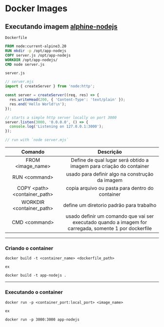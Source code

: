# Docker Images

## Executando imagem [alphine-nodejs](https://hub.docker.com/_/node)

`Dockerfile`

```dockerfile
FROM node:current-alpine3.20
RUN mkdir -p /opt/app-nodejs
COPY server.js /opt/app-nodejs
WORKDIR /opt/app-nodejs/
CMD node server.js
```

`server.js`

```js
// server.mjs
import { createServer } from 'node:http';

const server = createServer((req, res) => {
  res.writeHead(200, { 'Content-Type': 'text/plain' });
  res.end('Hello World!\n');
});

// starts a simple http server locally on port 3000
server.listen(3000, '0.0.0.0', () => {
  console.log('Listening on 127.0.0.1:3000');
});

// run with `node server.mjs`

```

|Comando|Descrição|
|:---:|:---:|
|FROM <image_name>| Define de qual lugar será obtido a imagem para criação do container|
|RUN \<command>|usado para definir algo na construção da imagem|
|COPY \<path> <container_path>|copia arquivo ou pasta para dentro do container|
|WORKDIR \<container_path>|define um diretorio padrão para trabalho|
|CMD \<command>|usado definir um comando que vai ser executado quando a imagem for carregada, somente 1 por dockerfile|

---

### Criando o container

`docker build -t <container_name> <dockerfile_path>`

`ex`

```shell
docker build -t app-nodejs .
```

---

### Executando o container

`docker run -p <container_port:local_port> <image_name>`

`ex`

```shell
docker run -p 3000:3000 app-nodejs
```